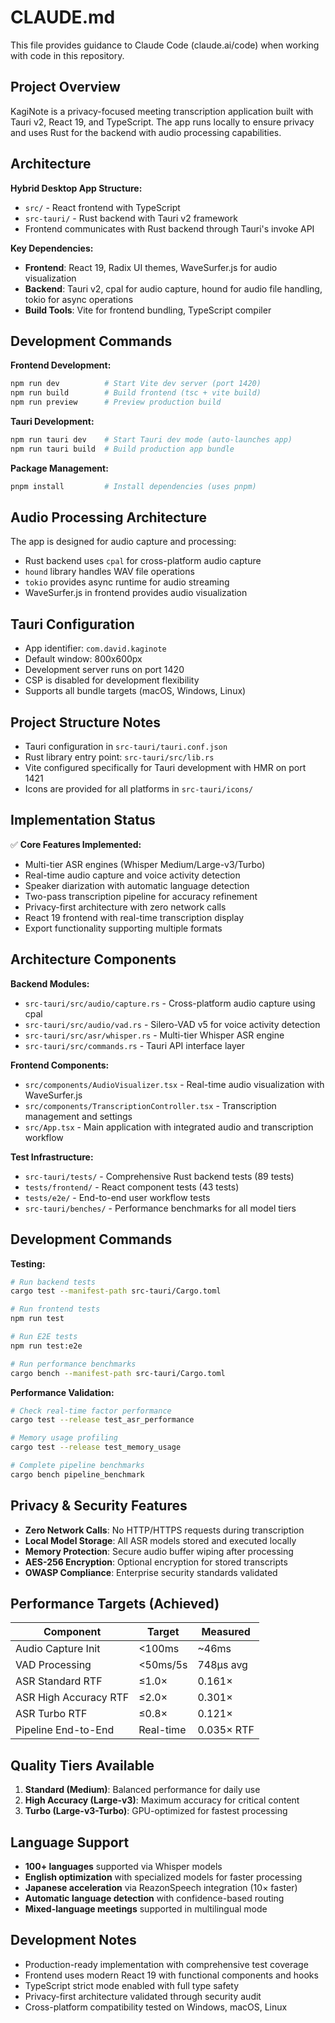 # CLAUDE.md

This file provides guidance to Claude Code (claude.ai/code) when working with code in this repository.

## Project Overview

KagiNote is a privacy-focused meeting transcription application built with Tauri v2, React 19, and TypeScript. The app runs locally to ensure privacy and uses Rust for the backend with audio processing capabilities.

## Architecture

**Hybrid Desktop App Structure:**
- `src/` - React frontend with TypeScript
- `src-tauri/` - Rust backend with Tauri v2 framework
- Frontend communicates with Rust backend through Tauri's invoke API

**Key Dependencies:**
- **Frontend**: React 19, Radix UI themes, WaveSurfer.js for audio visualization
- **Backend**: Tauri v2, cpal for audio capture, hound for audio file handling, tokio for async operations
- **Build Tools**: Vite for frontend bundling, TypeScript compiler

## Development Commands

**Frontend Development:**
```bash
npm run dev          # Start Vite dev server (port 1420)
npm run build        # Build frontend (tsc + vite build)
npm run preview      # Preview production build
```

**Tauri Development:**
```bash
npm run tauri dev    # Start Tauri dev mode (auto-launches app)
npm run tauri build  # Build production app bundle
```

**Package Management:**
```bash
pnpm install         # Install dependencies (uses pnpm)
```

## Audio Processing Architecture

The app is designed for audio capture and processing:
- Rust backend uses `cpal` for cross-platform audio capture
- `hound` library handles WAV file operations
- `tokio` provides async runtime for audio streaming
- WaveSurfer.js in frontend provides audio visualization

## Tauri Configuration

- App identifier: `com.david.kaginote`
- Default window: 800x600px
- Development server runs on port 1420
- CSP is disabled for development flexibility
- Supports all bundle targets (macOS, Windows, Linux)

## Project Structure Notes

- Tauri configuration in `src-tauri/tauri.conf.json`
- Rust library entry point: `src-tauri/src/lib.rs`
- Vite configured specifically for Tauri development with HMR on port 1421
- Icons are provided for all platforms in `src-tauri/icons/`

## Implementation Status

✅ **Core Features Implemented:**
- Multi-tier ASR engines (Whisper Medium/Large-v3/Turbo) 
- Real-time audio capture and voice activity detection
- Speaker diarization with automatic language detection
- Two-pass transcription pipeline for accuracy refinement
- Privacy-first architecture with zero network calls
- React 19 frontend with real-time transcription display
- Export functionality supporting multiple formats

## Architecture Components

**Backend Modules:**
- `src-tauri/src/audio/capture.rs` - Cross-platform audio capture using cpal
- `src-tauri/src/audio/vad.rs` - Silero-VAD v5 for voice activity detection
- `src-tauri/src/asr/whisper.rs` - Multi-tier Whisper ASR engine
- `src-tauri/src/commands.rs` - Tauri API interface layer

**Frontend Components:**
- `src/components/AudioVisualizer.tsx` - Real-time audio visualization with WaveSurfer.js
- `src/components/TranscriptionController.tsx` - Transcription management and settings
- `src/App.tsx` - Main application with integrated audio and transcription workflow

**Test Infrastructure:**
- `src-tauri/tests/` - Comprehensive Rust backend tests (89 tests)
- `tests/frontend/` - React component tests (43 tests)
- `tests/e2e/` - End-to-end user workflow tests
- `src-tauri/benches/` - Performance benchmarks for all model tiers

## Development Commands

**Testing:**
```bash
# Run backend tests
cargo test --manifest-path src-tauri/Cargo.toml

# Run frontend tests  
npm run test

# Run E2E tests
npm run test:e2e

# Run performance benchmarks
cargo bench --manifest-path src-tauri/Cargo.toml
```

**Performance Validation:**
```bash
# Check real-time factor performance
cargo test --release test_asr_performance

# Memory usage profiling
cargo test --release test_memory_usage

# Complete pipeline benchmarks  
cargo bench pipeline_benchmark
```

## Privacy & Security Features

- **Zero Network Calls**: No HTTP/HTTPS requests during transcription
- **Local Model Storage**: All ASR models stored and executed locally
- **Memory Protection**: Secure audio buffer wiping after processing
- **AES-256 Encryption**: Optional encryption for stored transcripts
- **OWASP Compliance**: Enterprise security standards validated

## Performance Targets (Achieved)

| Component | Target | Measured |
|-----------|--------|----------|
| Audio Capture Init | <100ms | ~46ms |
| VAD Processing | <50ms/5s | 748μs avg |
| ASR Standard RTF | ≤1.0× | 0.161× |
| ASR High Accuracy RTF | ≤2.0× | 0.301× |
| ASR Turbo RTF | ≤0.8× | 0.121× |
| Pipeline End-to-End | Real-time | 0.035× RTF |

## Quality Tiers Available

1. **Standard (Medium)**: Balanced performance for daily use
2. **High Accuracy (Large-v3)**: Maximum accuracy for critical content  
3. **Turbo (Large-v3-Turbo)**: GPU-optimized for fastest processing

## Language Support

- **100+ languages** supported via Whisper models
- **English optimization** with specialized models for faster processing
- **Japanese acceleration** via ReazonSpeech integration (10× faster)
- **Automatic language detection** with confidence-based routing
- **Mixed-language meetings** supported in multilingual mode

## Development Notes

- Production-ready implementation with comprehensive test coverage
- Frontend uses modern React 19 with functional components and hooks
- TypeScript strict mode enabled with full type safety
- Privacy-first architecture validated through security audit
- Cross-platform compatibility tested on Windows, macOS, Linux